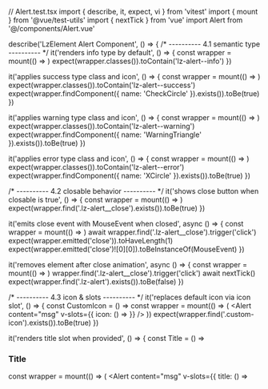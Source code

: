 // Alert.test.tsx
import { describe, it, expect, vi } from 'vitest'
import { mount } from '@vue/test-utils'
import { nextTick } from 'vue'
import Alert from '@/components/Alert.vue'

describe('LzElement Alert Component', () => {
  /* ---------- 4.1 semantic type ---------- */
  it('renders info type by default', () => {
    const wrapper = mount(() => <Alert content="demo" />)
    expect(wrapper.classes()).toContain('lz-alert--info')
  })

  it('applies success type class and icon', () => {
    const wrapper = mount(() => <Alert type="success" content="ok" />)
    expect(wrapper.classes()).toContain('lz-alert--success')
    expect(wrapper.findComponent({ name: 'CheckCircle' }).exists()).toBe(true)
  })

  it('applies warning type class and icon', () => {
    const wrapper = mount(() => <Alert type="warning" content="warn" />)
    expect(wrapper.classes()).toContain('lz-alert--warning')
    expect(wrapper.findComponent({ name: 'WarningTriangle' }).exists()).toBe(true)
  })

  it('applies error type class and icon', () => {
    const wrapper = mount(() => <Alert type="error" content="error" />)
    expect(wrapper.classes()).toContain('lz-alert--error')
    expect(wrapper.findComponent({ name: 'XCircle' }).exists()).toBe(true)
  })

  /* ---------- 4.2 closable behavior ---------- */
  it('shows close button when closable is true', () => {
    const wrapper = mount(() => <Alert closable content="msg" />)
    expect(wrapper.find('.lz-alert__close').exists()).toBe(true)
  })

  it('emits close event with MouseEvent when closed', async () => {
    const wrapper = mount(() => <Alert closable content="msg" />)
    await wrapper.find('.lz-alert__close').trigger('click')
    expect(wrapper.emitted('close')).toHaveLength(1)
    expect(wrapper.emitted('close')![0][0]).toBeInstanceOf(MouseEvent)
  })

  it('removes element after close animation', async () => {
    const wrapper = mount(() => <Alert closable content="msg" />)
    wrapper.find('.lz-alert__close').trigger('click')
    await nextTick()
    expect(wrapper.find('.lz-alert').exists()).toBe(false)
  })

  /* ---------- 4.3 icon & slots ---------- */
  it('replaces default icon via icon slot', () => {
    const CustomIcon = () => <span class="custom-icon" />
    const wrapper = mount(() => (
      <Alert content="msg" v-slots={{ icon: () => <CustomIcon /> }} />
    ))
    expect(wrapper.find('.custom-icon').exists()).toBe(true)
  })

  it('renders title slot when provided', () => {
    const Title = () => <h3 class="custom-title">Title</h3>
    const wrapper = mount(() => (
      <Alert content="msg" v-slots={{ title: () => <Title /> }} />
    ))
    expect(wrapper.find('.custom-title').text()).toBe('Title')
  })

  it('renders extra slot on the right', () => {
    const Extra = () => <button class="extra-btn">Action</button>
    const wrapper = mount(() => (
      <Alert content="msg" v-slots={{ extra: () => <Extra /> }} />
    ))
    expect(wrapper.find('.extra-btn').exists()).toBe(true)
  })

  /* ---------- 4.4 theme token ---------- */
  it('uses CSS variables for border-radius', () => {
    const wrapper = mount(() => <Alert content="msg" />)
    const el = wrapper.element
    expect(
      getComputedStyle(el).getPropertyValue('--lz-alert-border-radius')
    ).toBe('4px')
  })

  /* ---------- 4.5 a11y ---------- */
  it('sets role alert for error type', () => {
    const wrapper = mount(() => <Alert type="error" content="err" />)
    expect(wrapper.attributes('role')).toBe('alert')
  })

  it('sets role status for info type', () => {
    const wrapper = mount(() => <Alert type="info" content="info" />)
    expect(wrapper.attributes('role')).toBe('status')
  })

  it('sets aria-label on close button', () => {
    const wrapper = mount(() => <Alert closable content="msg" />)
    expect(wrapper.find('.lz-alert__close').attributes('aria-label')).toBe(
      '关闭'
    )
  })

  it('closes alert via keyboard Enter on close button', async () => {
    const wrapper = mount(() => <Alert closable content="msg" />)
    const closeBtn = wrapper.find('.lz-alert__close')
    closeBtn.element.focus()
    await closeBtn.trigger('keydown', { code: 'Enter' })
    expect(wrapper.emitted('close')).toHaveLength(1)
  })

  it('closes alert via keyboard Space on close button', async () => {
    const wrapper = mount(() => <Alert closable content="msg" />)
    const closeBtn = wrapper.find('.lz-alert__close')
    closeBtn.element.focus()
    await closeBtn.trigger('keydown', { code: 'Space' })
    expect(wrapper.emitted('close')).toHaveLength(1)
  })

  /* ---------- 4.6 responsive ---------- */
  it('adds responsive padding on mobile', () => {
    Object.defineProperty(window.navigator, 'maxTouchPoints', { value: 1 })
    const wrapper = mount(() => <Alert responsive content="msg" />)
    expect(wrapper.classes()).toContain('lz-alert--responsive')
  })

  it('skips responsive padding when responsive is false', () => {
    Object.defineProperty(window.navigator, 'maxTouchPoints', { value: 1 })
    const wrapper = mount(() => <Alert responsive={false} content="msg" />)
    expect(wrapper.classes()).not.toContain('lz-alert--responsive')
  })

  /* ---------- showIcon ---------- */
  it('hides icon when showIcon is false', () => {
    const wrapper = mount(() => <Alert showIcon={false} content="msg" />)
    expect(wrapper.find('.lz-alert__icon').exists()).toBe(false)
  })

  it('shows icon by default', () => {
    const wrapper = mount(() => <Alert content="msg" />)
    expect(wrapper.find('.lz-alert__icon').exists()).toBe(true)
  })
})
